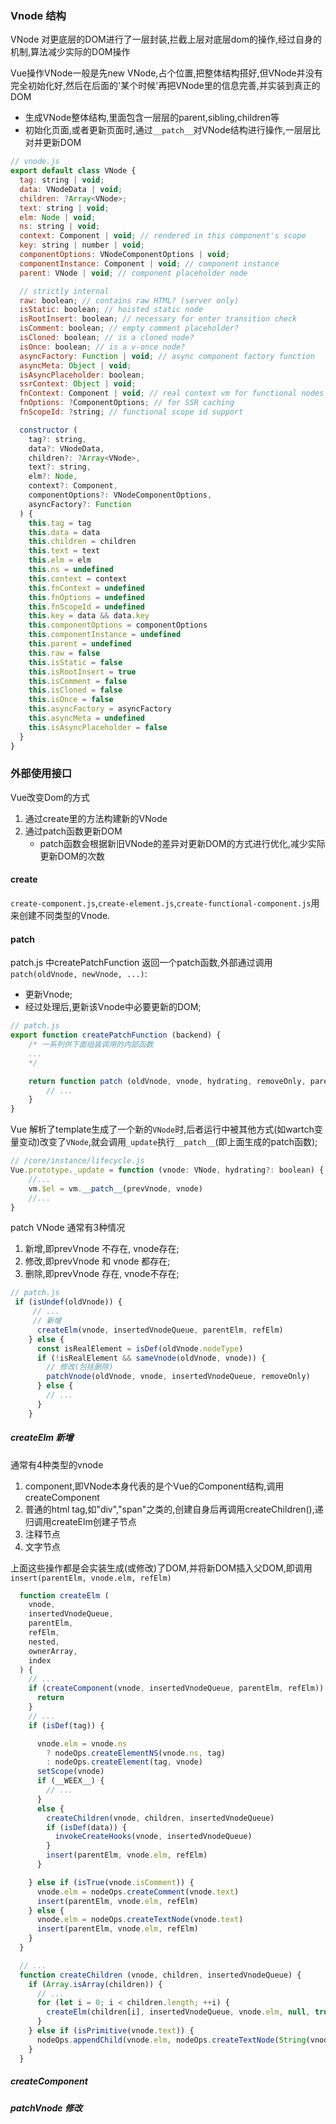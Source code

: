### Vnode 结构
VNode 对更底层的DOM进行了一层封装,拦截上层对底层dom的操作,经过自身的机制,算法减少实际的DOM操作

Vue操作VNode一般是先new VNode,占个位置,把整体结构搭好,但VNode并没有完全初始化好,然后在后面的'某个时候'再把VNode里的信息完善,并实装到真正的DOM

+ 生成VNode整体结构,里面包含一层层的parent,sibling,children等
+ 初始化页面,或者更新页面时,通过`__patch__`对VNode结构进行操作,一层层比对并更新DOM
```js
// vnode.js
export default class VNode {
  tag: string | void;
  data: VNodeData | void;
  children: ?Array<VNode>;
  text: string | void;
  elm: Node | void;
  ns: string | void;
  context: Component | void; // rendered in this component's scope
  key: string | number | void;
  componentOptions: VNodeComponentOptions | void;
  componentInstance: Component | void; // component instance
  parent: VNode | void; // component placeholder node

  // strictly internal
  raw: boolean; // contains raw HTML? (server only)
  isStatic: boolean; // hoisted static node
  isRootInsert: boolean; // necessary for enter transition check
  isComment: boolean; // empty comment placeholder?
  isCloned: boolean; // is a cloned node?
  isOnce: boolean; // is a v-once node?
  asyncFactory: Function | void; // async component factory function
  asyncMeta: Object | void;
  isAsyncPlaceholder: boolean;
  ssrContext: Object | void;
  fnContext: Component | void; // real context vm for functional nodes
  fnOptions: ?ComponentOptions; // for SSR caching
  fnScopeId: ?string; // functional scope id support

  constructor (
    tag?: string,
    data?: VNodeData,
    children?: ?Array<VNode>,
    text?: string,
    elm?: Node,
    context?: Component,
    componentOptions?: VNodeComponentOptions,
    asyncFactory?: Function
  ) {
    this.tag = tag
    this.data = data
    this.children = children
    this.text = text
    this.elm = elm
    this.ns = undefined
    this.context = context
    this.fnContext = undefined
    this.fnOptions = undefined
    this.fnScopeId = undefined
    this.key = data && data.key
    this.componentOptions = componentOptions
    this.componentInstance = undefined
    this.parent = undefined
    this.raw = false
    this.isStatic = false
    this.isRootInsert = true
    this.isComment = false
    this.isCloned = false
    this.isOnce = false
    this.asyncFactory = asyncFactory
    this.asyncMeta = undefined
    this.isAsyncPlaceholder = false
  }
}
```

### 外部使用接口
Vue改变Dom的方式
1. 通过create里的方法构建新的VNode
2. 通过patch函数更新DOM
    + patch函数会根据新旧VNode的差异对更新DOM的方式进行优化,减少实际更新DOM的次数
#### create
`create-component.js`,`create-element.js`,`create-functional-component.js`用来创建不同类型的Vnode.
#### patch
patch.js 中createPatchFunction 返回一个patch函数,外部通过调用`patch(oldVnode, newVnode, ...)`:
+ 更新Vnode;
+ 经过处理后,更新该Vnode中必要更新的DOM;

```js
// patch.js
export function createPatchFunction (backend) {
    /* 一系列供下面组装调用的内部函数
    ... 
    */

    return function patch (oldVnode, vnode, hydrating, removeOnly, parentElm, refElm) {
        // ...
    }
}
```

Vue 解析了template生成了一个新的`VNode`时,后者运行中被其他方式(如wartch变量变动)改变了`VNode`,就会调用`_update`执行`__patch__`(即上面生成的patch函数);  

```js
// /core/instance/lifecycle.js
Vue.prototype._update = function (vnode: VNode, hydrating?: boolean) {
    //...
    vm.$el = vm.__patch__(prevVnode, vnode)
    //...
}

```

patch VNode 通常有3种情况
1. 新增,即prevVnode 不存在, vnode存在;
2. 修改,即prevVnode 和 vnode 都存在;
3. 删除,即prevVnode 存在, vnode不存在;
```js
// patch.js
 if (isUndef(oldVnode)) {
     // ...
     // 新增
      createElm(vnode, insertedVnodeQueue, parentElm, refElm)
    } else {
      const isRealElement = isDef(oldVnode.nodeType)
      if (!isRealElement && sameVnode(oldVnode, vnode)) {
        // 修改(包括删除)
        patchVnode(oldVnode, vnode, insertedVnodeQueue, removeOnly)
      } else {
        // ...
      }
    }
```

##### createElm 新增
通常有4种类型的vnode
1. component,即VNode本身代表的是个Vue的Component结构,调用createComponent
2. 普通的html tag,如"div","span"之类的,创建自身后再调用createChildren(),递归调用createElm创建子节点
3. 注释节点
4. 文字节点

上面这些操作都是会实装生成(或修改)了DOM,并将新DOM插入父DOM,即调用
`insert(parentElm, vnode.elm, refElm)`
```js
  function createElm (
    vnode,
    insertedVnodeQueue,
    parentElm,
    refElm,
    nested,
    ownerArray,
    index
  ) {
    // ...
    if (createComponent(vnode, insertedVnodeQueue, parentElm, refElm)) {
      return
    }
    // ...
    if (isDef(tag)) {

      vnode.elm = vnode.ns
        ? nodeOps.createElementNS(vnode.ns, tag)
        : nodeOps.createElement(tag, vnode)
      setScope(vnode)
      if (__WEEX__) {
        // ...
      }
      else {
        createChildren(vnode, children, insertedVnodeQueue)
        if (isDef(data)) {
          invokeCreateHooks(vnode, insertedVnodeQueue)
        }
        insert(parentElm, vnode.elm, refElm)
      }

    } else if (isTrue(vnode.isComment)) {
      vnode.elm = nodeOps.createComment(vnode.text)
      insert(parentElm, vnode.elm, refElm)
    } else {
      vnode.elm = nodeOps.createTextNode(vnode.text)
      insert(parentElm, vnode.elm, refElm)
    }
  }

  // ...
  function createChildren (vnode, children, insertedVnodeQueue) {
    if (Array.isArray(children)) {
      // ...
      for (let i = 0; i < children.length; ++i) {
        createElm(children[i], insertedVnodeQueue, vnode.elm, null, true, children, i)
      }
    } else if (isPrimitive(vnode.text)) {
      nodeOps.appendChild(vnode.elm, nodeOps.createTextNode(String(vnode.text)))
    }
  }
```

##### createComponent

##### patchVnode 修改





